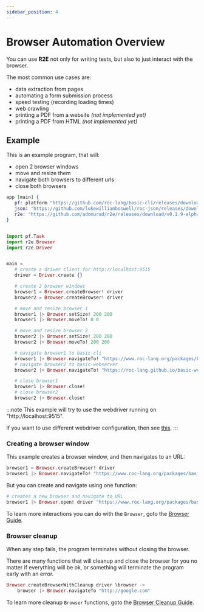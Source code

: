 ```yaml
---
sidebar_position: 4
---
```


# Browser Automation Overview

You can use **R2E** not only for writing tests, but also to just interact with the browser.

The most common use cases are:

- data extraction from pages
- automating a form submission process
- speed testing (recording loading times)
- web crawling
- printing a PDF from a website _(not implemented yet)_
- printing a PDF from HTML _(not implemented yet)_

## Example

This is an example program, that will:

- open 2 browser windows
- move and resize them
- navigate both browsers to different urls
- close both browsers

```elixir title="main.roc"
app [main] {
   pf: platform "https://github.com/roc-lang/basic-cli/releases/download/0.11.0/SY4WWMhWQ9NvQgvIthcv15AUeA7rAIJHAHgiaSHGhdY.tar.br",
   json: "https://github.com/lukewilliamboswell/roc-json/releases/download/0.10.0/KbIfTNbxShRX1A1FgXei1SpO5Jn8sgP6HP6PXbi-xyA.tar.br",
   r2e: "https://github.com/adomurad/r2e/releases/download/v0.1.9-alpha/xNfELlwnT0_LwpCyll4XcX_8yZmNcs1k5ewDcfaez_M.tar.br",
}


import pf.Task
import r2e.Browser
import r2e.Driver


main =
   # create a driver client for http://localhost:9515
   driver = Driver.create {}

   # create 2 browser windows
   browser1 = Browser.createBrowser! driver
   browser2 = Browser.createBrowser! driver

   # move and resize browser 1
   browser1 |> Browser.setSize! 200 200
   browser1 |> Browser.moveTo! 0 0

   # move and resize browser 2
   browser2 |> Browser.setSize! 200 200
   browser2 |> Browser.moveTo! 200 200

   # navigate browser1 to basic-cli
   browser1 |> Browser.navigateTo! "https://www.roc-lang.org/packages/basic-cli/"
   # navigate browser2 to basic-webserver
   browser2 |> Browser.navigateTo! "https://roc-lang.github.io/basic-webserver/"

   # close browser1
   browser1 |> Browser.close!
   # close browser2
   browser2 |> Browser.close!
```

:::note
This example will try to use the webdriver running on "http://localhost:9515".

If you want to use different webdriver configuration, then see [this](guide/driver).
:::

### Creating a browser window

This example creates a browser window, and then navigates to an URL:

```elixir
browser1 = Browser.createBrowser! driver
browser1 |> Browser.navigateTo! "https://www.roc-lang.org/packages/basic-cli/"
```

But you can create and navigate using one function:

```elixir
# creates a new browser and navigate to URL
browser1 |> Browser.open! driver "https://www.roc-lang.org/packages/basic-cli/"
```

To learn more interactions you can do with the `Browser`, goto the [Browser Guide](guide/browser/intro).

### Browser cleanup

When any step fails, the program terminates without closing the browser.

There are many functions that will cleanup and close the browser for you no matter
if everything will be ok, or something will terminate the program early with an error.

```elixir
Browser.createBrowserWithCleanup driver \browser ->
    browser |> Browser.navigateTo "http://google.com"
```

To learn more cleanup `Browser` functions, goto the [Browser Cleanup Guide](guide/browser/window#creating-navigating-and-closing).
